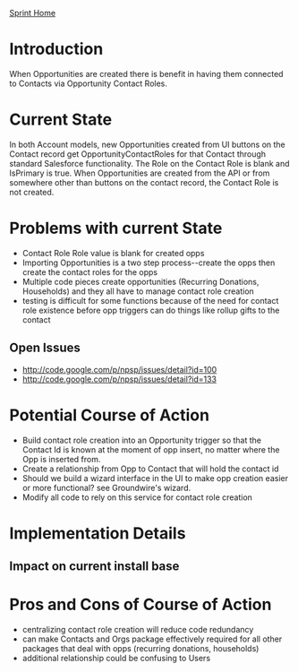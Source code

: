 [Sprint Home](DeveloperSprintSummer2010.md)

# Introduction #

When Opportunities are created there is benefit in having them connected to Contacts via Opportunity Contact Roles.

# Current State #

In both Account models, new Opportunities created from UI buttons on the Contact record get OpportunityContactRoles for that Contact through standard Salesforce functionality. The Role on the Contact Role is blank and IsPrimary is true. When Opportunities are created from the API or from somewhere other than buttons on the contact record, the Contact Role is not created.

# Problems with current State #

  * Contact Role Role value is blank for created opps
  * Importing Opportunities is a two step process--create the opps then create the contact roles for the opps
  * Multiple code pieces create opportunities (Recurring Donations, Households) and they all have to manage contact role creation
  * testing is difficult for some functions because of the need for contact role existence before opp triggers can do things like rollup gifts to the contact

## Open Issues ##
  * http://code.google.com/p/npsp/issues/detail?id=100
  * http://code.google.com/p/npsp/issues/detail?id=133

# Potential Course of Action #

  * Build contact role creation into an Opportunity trigger so that the Contact Id is known at the moment of opp insert, no matter where the Opp is inserted from.
  * Create a relationship from Opp to Contact that will hold the contact id
  * Should we build a wizard interface in the UI to make opp creation easier or more functional? see Groundwire's wizard.
  * Modify all code to rely on this service for contact role creation

# Implementation Details #
## Impact on current install base ##

# Pros and Cons of Course of Action #

  * centralizing contact role creation will reduce code redundancy
  * can make Contacts and Orgs package effectively required for all other packages that deal with opps (recurring donations, households)
  * additional relationship could be confusing to Users